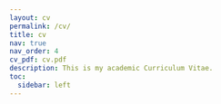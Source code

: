 ```yaml
---
layout: cv
permalink: /cv/
title: cv
nav: true
nav_order: 4
cv_pdf: cv.pdf
description: This is my academic Curriculum Vitae.
toc:
  sidebar: left
---
```

